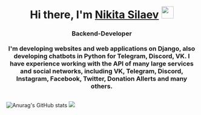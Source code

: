 <h1 align="center">Hi there, I'm <a href="https://silaev.org/" target="_blank">Nikita Silaev</a> 
<img src="https://github.com/blackcater/blackcater/raw/main/images/Hi.gif" height="32"/></h1>
<h3 align="center">Backend-Developer<br><br>
I'm developing websites and web applications on Django, also developing chatbots in Python for Telegram, Discord, VK.
I have experience working with the API of many large services and social networks, including VK, Telegram, Discord, Instagram, Facebook, Twitter, Donation Allerts and many others.</h3>

##

![Anurag's GitHub stats](https://github-readme-stats.vercel.app/api?username=Beirym&show_icons=true&theme=radical) ![](https://github-profile-summary-cards.vercel.app/api/cards/most-commit-language?username=Beirym&theme=radical)


